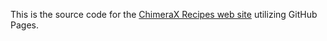 This is the source code for the [ChimeraX Recipes web site](https://rbvi.github.io/chimerax-recipes) utilizing GitHub Pages.